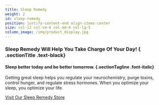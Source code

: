 ```yaml
---
title: Sleep Remedy
weight: 2
id: sleep-remedy
position: justify-content-end align-items-center
size: col-12 col-sm-6 col-md-6 col-lg-5
column_image: /img/product_display.jpg
---
```


### Sleep Remedy Will Help You <span class="text-seagreen font-italic">Take Charge Of Your Day!</span> { .sectionTitle .text-black}
#### Sleep better today and be better tomorrow. {.sectionTagline .font-italic}

Getting great sleep helps you regulate your neurochemistry, purge toxins, control hunger, and regulate stress hormones. When you optimize your sleep, you optimize your life.

<a href="https://store.docparsley.com/collections/sleep-remedy-products" target="_blank" class="button btn-seagreen">Visit Our Sleep Remedy Store</a>